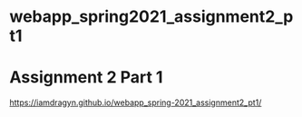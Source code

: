 # webapp_spring2021_assignment2_pt1
# Assignment 2 Part 1

https://iamdragyn.github.io/webapp_spring-2021_assignment2_pt1/
